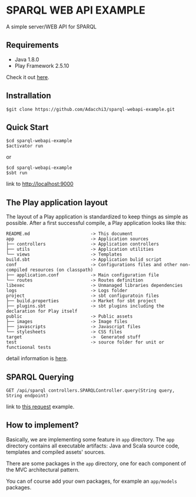 # SPARQL WEB API EXAMPLE
A simple server/WEB API for SPARQL

## Requirements 
* Java 1.8.0
* Play Framework  2.5.10 

Check it out [here](https://www.playframework.com/documentation/2.5.x/Installing).

## Instrallation 
```
$git clone https://github.com/Adacchi3/sparql-webapi-example.git
```

## Quick Start
```
$cd sparql-webapi-example 
$activator run  
```
or
```
$cd sparql-webapi-example 
$sbt run
```
link to [http://localhost:9000](http://localhost:9000)

## The Play application layout 
The layout of a Play application is standardized to keep things as simple as possible. After a first successful compile, a Play application looks like this:
```
README.md                       -> This document
app                             -> Application sources
├── controllers                 -> Application controllers
├── utils                       -> Application utilities
└── views                       -> Templates
build.sbt                       -> Application bulid script
conf                            -> Configurations files and other non-compiled resources (on classpath)
├── application.conf            -> Main configuration file
└── routes                      -> Routes definition
libexec                         -> Unmanaged libraries dependencies
logs                            -> Logs folder
project                         -> sbt configuratoin files
├── build.properties            -> Market for sbt project
├── plugins.sbt                 -> sbt plugins including the declaration for Play itself
public                          -> Public assets
├── images                      -> Image files
├── javascripts                 -> Javascript files
└── stylesheets                 -> CSS files
target                          ->  Generated stuff
test                            -> source folder for unit or functioonal tests
```
detail information is [here](https://www.playframework.com/documentation/2.5.x/Anatomy).
## SPARQL Querying 
```
GET /api/sparql controllers.SPARQLController.query(String query, String endpoint)
```
link to [this request](http://localhost:9000/api/sparql?query=select+distinct+*+where+%7B+%3Chttp%3A%2F%2Fja.dbpedia.org%2Fresource%2F%E6%9D%B1%E4%BA%AC%E9%83%BD%3E+%3Fp+%3Fo+.++%7D+LIMIT+10&endpoint=http://ja.dbpedia.org/sparql) example.

## How to implement?
Basically, we are implementing some feature in `app` directory. The `app` directory contains all executable artifacts: Java and Scala source code, templates and compiled assets' sources. 

There are some packages in the `app` directory, one for each component of the MVC architectural pattern. 

You can of course add your own packages, for example an `app/models` packages.